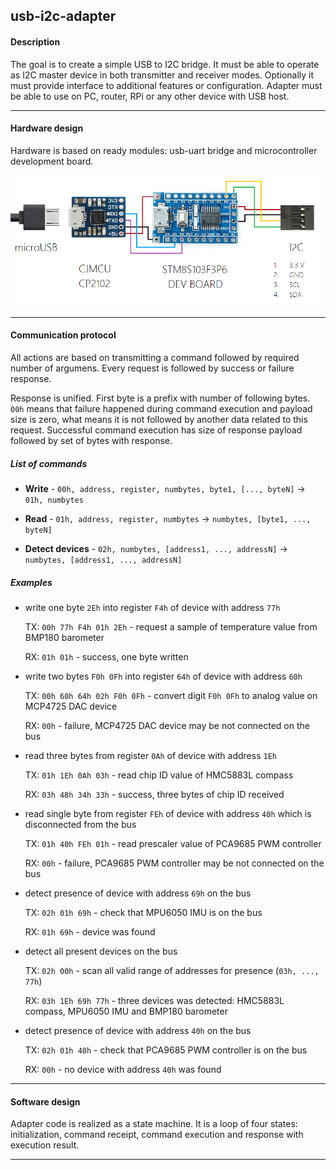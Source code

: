 ## usb-i2c-adapter

#### Description

The goal is to create a simple USB to I2C bridge. It must be able to operate as I2C master device in both transmitter and receiver modes. Optionally it must provide interface to additional features or configuration. Adapter must be able to use on PC, router, RPi or any other device with USB host.

---

#### Hardware design

Hardware is based on ready modules: usb-uart bridge and microcontroller development board.

![HW scheme](doc/usb-i2c-adapter-hw-scheme.png)

---

#### Communication protocol

All actions are based on transmitting a command followed by required number of argumens. Every request is followed by success or failure response.

Response is unified. First byte is a prefix with number of following bytes. `00h` means that failure happened during command execution and payload size is zero, what means it is not followed by another data related to this request. Successful command execution has size of response payload followed by set of bytes with response.

##### List of commands

 - **Write** - `00h, address, register, numbytes, byte1, [..., byteN]` -> `01h, numbytes`
 
 - **Read** - `01h, address, register, numbytes` -> `numbytes, [byte1, ..., byteN]`

 - **Detect devices** - `02h, numbytes, [address1, ..., addressN]` -> `numbytes, [address1, ..., addressN]`

##### Examples

 - write one byte `2Eh` into register `F4h` of device with address `77h`
 
   TX: `00h 77h F4h 01h 2Eh` - request a sample of temperature value from BMP180 barometer
   
   RX: `01h 01h` - success, one byte written
   
 - write two bytes `F0h 0Fh` into register `64h` of device with address `60h`
 
   TX: `00h 60h 64h 02h F0h 0Fh` - convert digit `F0h 0Fh` to analog value on MCP4725 DAC device
   
   RX: `00h` - failure, MCP4725 DAC device may be not connected on the bus
   
 - read three bytes from register `0Ah` of device with address `1Eh`
 
   TX: `01h 1Eh 0Ah 03h` - read chip ID value of HMC5883L compass
   
   RX: `03h 48h 34h 33h` - success, three bytes of chip ID received
   
 - read single byte from register `FEh` of device with address `40h` which is disconnected from the bus
 
   TX: `01h 40h FEh 01h` - read prescaler value of PCA9685 PWM controller
   
   RX: `00h` - failure, PCA9685 PWM controller may be not connected on the bus
   
 - detect presence of device with address `69h` on the bus
 
   TX: `02h 01h 69h` - check that MPU6050 IMU is on the bus
   
   RX: `01h 69h` - device was found
   
 - detect all present devices on the bus
 
   TX: `02h 00h` - scan all valid range of addresses for presence (`03h, ..., 77h`)
   
   RX: `03h 1Eh 69h 77h` - three devices was detected: HMC5883L compass, MPU6050 IMU and BMP180 barometer
   
 - detect presence of device with address `40h` on the bus
 
   TX: `02h 01h 40h` - check that PCA9685 PWM controller is on the bus
   
   RX: `00h` - no device with address `40h` was found
   
---

#### Software design

Adapter code is realized as a state machine. It is a loop of four states: initialization, command receipt, command execution and response with execution result.

---
